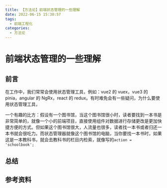 ```yaml
---
title: 【方法论】前端状态管理的一些理解
date: 2022-06-15 15:30:57
tags:
  - 前端工程化
categories:
  - 方法论
---
```

# 前端状态管理的一些理解

## 前言

在工作中，我们常常会使用状态管理工具，例如：vue2 的 vuex，vue3 的 pinia，angular 的 NgRx，react 的 redux。有时难免会有一些疑问，为什么要使用状态管理工具，

一个有趣的比方：假设有一个图书馆，当这个图书馆很小时，读者要找到一本书是非常简单的，就像一个小的前端项目，直接使用组件对数据进行存储更改是更加快捷方便的方式。但如果这个图书馆很大，人流量也很多，读者找一本书或者归还一本书就会很吃力。而状态管理器就像这个图书馆的电脑，当你要找一本书时，如果这是一本教科书，就会去教科书的栏目内检索，就像写的`action = 'schoolbook';`

## 总结

## 参考资料